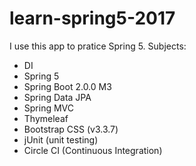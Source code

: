 # learn-spring5-2017

I use this app to pratice Spring 5.
Subjects:
- DI
- Spring 5
- Spring Boot 2.0.0 M3
- Spring Data JPA
- Spring MVC
- Thymeleaf
- Bootstrap CSS (v3.3.7)
- jUnit (unit testing)
- Circle CI (Continuous Integration)


